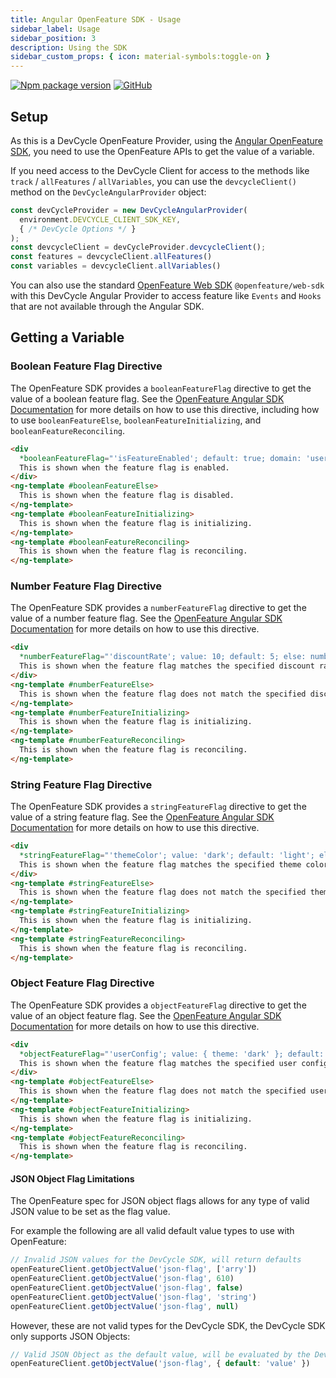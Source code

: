 ```yaml
---
title: Angular OpenFeature SDK - Usage
sidebar_label: Usage
sidebar_position: 3
description: Using the SDK
sidebar_custom_props: { icon: material-symbols:toggle-on }
---
```


[![Npm package version](https://badgen.net/npm/v/@devcycle/openfeature-angular-provider)](https://www.npmjs.com/package/@devcycle/openfeature-angular-provider)
[![GitHub](https://img.shields.io/github/stars/devcyclehq/js-sdks.svg?style=social&label=Star&maxAge=2592000)](https://github.com/devcyclehq/js-sdks)

## Setup

As this is a DevCycle OpenFeature Provider, using the [Angular OpenFeature SDK](https://openfeature.dev/docs/reference/technologies/client/web/angular#how-to-use), you need to use the OpenFeature APIs to get the value of a variable.

If you need access to the DevCycle Client for access to the methods like `track` / `allFeatures` / `allVariables`, you can use the `devcycleClient()` method on the `DevCycleAngularProvider` object:

```typescript
const devCycleProvider = new DevCycleAngularProvider(
  environment.DEVCYCLE_CLIENT_SDK_KEY,
  { /* DevCycle Options */ }
);
const devcycleClient = devCycleProvider.devcycleClient();
const features = devcycleClient.allFeatures()
const variables = devcycleClient.allVariables()
```

You can also use the standard [OpenFeature Web SDK](https://openfeature.dev/docs/reference/technologies/client/web/) `@openfeature/web-sdk` with this DevCycle Angular Provider to access feature like `Events` and `Hooks` that are not available through the Angular SDK.

## Getting a Variable

[//]: # 'wizard-evaluate-start'

### Boolean Feature Flag Directive

The OpenFeature SDK provides a `booleanFeatureFlag` directive to get the value of a boolean feature flag. See the [OpenFeature Angular SDK Documentation](https://openfeature.dev/docs/reference/technologies/client/web/angular#how-to-use) for more details on how to use this directive, including how to use `booleanFeatureElse`, `booleanFeatureInitializing`, and `booleanFeatureReconciling`.

```html
<div
  *booleanFeatureFlag="'isFeatureEnabled'; default: true; domain: 'userDomain'; else: booleanFeatureElse; initializing: booleanFeatureInitializing; reconciling: booleanFeatureReconciling">
  This is shown when the feature flag is enabled.
</div>
<ng-template #booleanFeatureElse>
  This is shown when the feature flag is disabled.
</ng-template>
<ng-template #booleanFeatureInitializing>
  This is shown when the feature flag is initializing.
</ng-template>
<ng-template #booleanFeatureReconciling>
  This is shown when the feature flag is reconciling.
</ng-template>
```

[//]: # 'wizard-evaluate-end'

### Number Feature Flag Directive

The OpenFeature SDK provides a `numberFeatureFlag` directive to get the value of a number feature flag. See the [OpenFeature Angular SDK Documentation](https://openfeature.dev/docs/reference/technologies/client/web/angular#how-to-use) for more details on how to use this directive.

```html
<div
  *numberFeatureFlag="'discountRate'; value: 10; default: 5; else: numberFeatureElse; initializing: numberFeatureInitializing; reconciling: numberFeatureReconciling">
  This is shown when the feature flag matches the specified discount rate value.
</div>
<ng-template #numberFeatureElse>
  This is shown when the feature flag does not match the specified discount rate value.
</ng-template>
<ng-template #numberFeatureInitializing>
  This is shown when the feature flag is initializing.
</ng-template>
<ng-template #numberFeatureReconciling>
  This is shown when the feature flag is reconciling.
</ng-template>
```

### String Feature Flag Directive

The OpenFeature SDK provides a `stringFeatureFlag` directive to get the value of a string feature flag. See the [OpenFeature Angular SDK Documentation](https://openfeature.dev/docs/reference/technologies/client/web/angular#how-to-use) for more details on how to use this directive.

```html
<div
  *stringFeatureFlag="'themeColor'; value: 'dark'; default: 'light'; else: stringFeatureElse; initializing: stringFeatureInitializing; reconciling: stringFeatureReconciling">
  This is shown when the feature flag matches the specified theme color value.
</div>
<ng-template #stringFeatureElse>
  This is shown when the feature flag does not match the specified theme color value.
</ng-template>
<ng-template #stringFeatureInitializing>
  This is shown when the feature flag is initializing.
</ng-template>
<ng-template #stringFeatureReconciling>
  This is shown when the feature flag is reconciling.
</ng-template>
```

### Object Feature Flag Directive

The OpenFeature SDK provides a `objectFeatureFlag` directive to get the value of an object feature flag. See the [OpenFeature Angular SDK Documentation](https://openfeature.dev/docs/reference/technologies/client/web/angular#how-to-use) for more details on how to use this directive.

```html
<div
  *objectFeatureFlag="'userConfig'; value: { theme: 'dark' }; default: { theme: 'light' }; else: objectFeatureElse; initializing: objectFeatureInitializing; reconciling: objectFeatureReconciling">
  This is shown when the feature flag matches the specified user configuration object.
</div>
<ng-template #objectFeatureElse>
  This is shown when the feature flag does not match the specified user configuration object.
</ng-template>
<ng-template #objectFeatureInitializing>
  This is shown when the feature flag is initializing.
</ng-template>
<ng-template #objectFeatureReconciling>
  This is shown when the feature flag is reconciling.
</ng-template>
```

#### JSON Object Flag Limitations

The OpenFeature spec for JSON object flags allows for any type of valid JSON value to be set as the flag value.

For example the following are all valid default value types to use with OpenFeature:

```typescript
// Invalid JSON values for the DevCycle SDK, will return defaults
openFeatureClient.getObjectValue('json-flag', ['arry'])
openFeatureClient.getObjectValue('json-flag', 610)
openFeatureClient.getObjectValue('json-flag', false)
openFeatureClient.getObjectValue('json-flag', 'string')
openFeatureClient.getObjectValue('json-flag', null)
```

However, these are not valid types for the DevCycle SDK, the DevCycle SDK only supports JSON Objects:

```typescript
// Valid JSON Object as the default value, will be evaluated by the DevCycle SDK
openFeatureClient.getObjectValue('json-flag', { default: 'value' })
```

